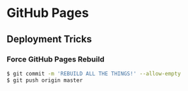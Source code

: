 # GitHub Pages

## Deployment Tricks

### Force GitHub Pages Rebuild

```bash
$ git commit -m 'REBUILD ALL THE THINGS!' --allow-empty
$ git push origin master
```
